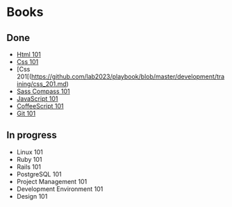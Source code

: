 # Books

## Done

* [Html 101](https://github.com/lab2023/playbook/blob/master/development/training/html_101.md)
* [Css 101](https://github.com/lab2023/playbook/blob/master/development/training/css_101.md)
* [Css 201[(https://github.com/lab2023/playbook/blob/master/development/training/css_201.md)
* [Sass Compass 101](https://github.com/lab2023/playbook/blob/master/development/training/sass_compass_101.md)
* [JavaScript 101](https://github.com/lab2023/playbook/blob/master/development/training/javascript_101.md)
* [CoffeeScript 101](https://github.com/lab2023/playbook/blob/master/development/training/coffeescript_101.md)
* [Git 101](https://github.com/lab2023/playbook/blob/master/development/training/git_101.md)

## In progress

* Linux 101
* Ruby 101
* Rails 101
* PostgreSQL 101
* Project Management 101
* Development Environment 101
* Design 101
